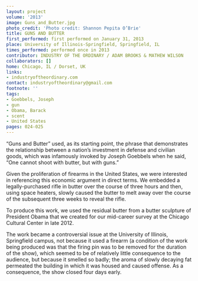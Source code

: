 ```yaml
---
layout: project
volume: '2013'
image: Guns_and_Butter.jpg
photo_credit: 'Photo credit: Shannon Pepita O’Brie'
title: GUNS AND BUTTER
first_performed: first performed on January 31, 2013
place: University of Illinois-Springfield, Springfield, IL
times_performed: performed once in 2013
contributor: INDUSTRY OF THE ORDINARY / ADAM BROOKS & MATHEW WILSON
collaborators: []
home: Chicago, IL / Dorset, UK
links:
- industryoftheordinary.com
contact: industryoftheordinary@gmail.com
footnote: ''
tags:
- Goebbels, Joseph
- gun
- Obama, Barack
- scent
- United States
pages: 024-025
---
```


“Guns and Butter” used, as its starting point, the phrase that demonstrates the relationship between a nation’s investment in defense and civilian goods, which was infamously invoked by Joseph Goebbels when he said, “One cannot shoot with butter, but with guns.”

Given the proliferation of firearms in the United States, we were interested in referencing this economic argument in direct terms. We embedded a legally-purchased rifle in butter over the course of three hours and then, using space heaters, slowly caused the butter to melt away over the course of the subsequent three weeks to reveal the rifle.

To produce this work, we used the residual butter from a butter sculpture of President Obama that we created for our mid-career survey at the Chicago Cultural Center in late 2012.

The work became a controversial issue at the University of Illinois, Springfield campus, not because it used a firearm (a condition of the work being produced was that the firing pin was to be removed for the duration of the show), which seemed to be of relatively little consequence to the audience, but because it smelled so badly; the aroma of slowly decaying fat permeated the building in which it was housed and caused offense. As a consequence, the show closed four days early.
